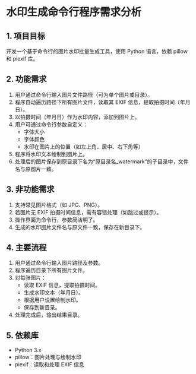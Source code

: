 
# 水印生成命令行程序需求分析

## 1. 项目目标
开发一个基于命令行的图片水印批量生成工具，使用 Python 语言，依赖 pillow 和 piexif 库。

## 2. 功能需求

1. 用户通过命令行输入图片文件路径（可为单个图片或目录）。
2. 程序自动遍历路径下所有图片文件，读取其 EXIF 信息，提取拍摄时间（年月日）。
3. 以拍摄时间（年月日）作为水印内容，添加到图片上。
4. 用户可通过命令行参数自定义：
   - 字体大小
   - 字体颜色
   - 水印在图片上的位置（如左上角、居中、右下角等）
5. 程序将水印文本绘制到图片上。
6. 处理后的图片保存到原目录下名为“原目录名_watermark”的子目录中，文件名与原图片一致。

## 3. 非功能需求

1. 支持常见图片格式（如 JPG、PNG）。
2. 若图片无 EXIF 拍摄时间信息，需有容错处理（如跳过或提示）。
3. 操作界面为命令行，参数简洁明了。
4. 生成的水印图片文件名与原文件一致，保存在新目录下。

## 4. 主要流程

1. 用户通过命令行输入图片路径及参数。
2. 程序遍历目录下所有图片文件。
3. 对每张图片：
   - 读取 EXIF 信息，提取拍摄时间。
   - 生成水印文本（年月日）。
   - 根据用户设置绘制水印。
   - 保存到新目录。
4. 处理完成后，输出结果目录。


## 5. 依赖库

- Python 3.x
- pillow：图片处理与绘制水印
- piexif：读取和处理 EXIF 信息
